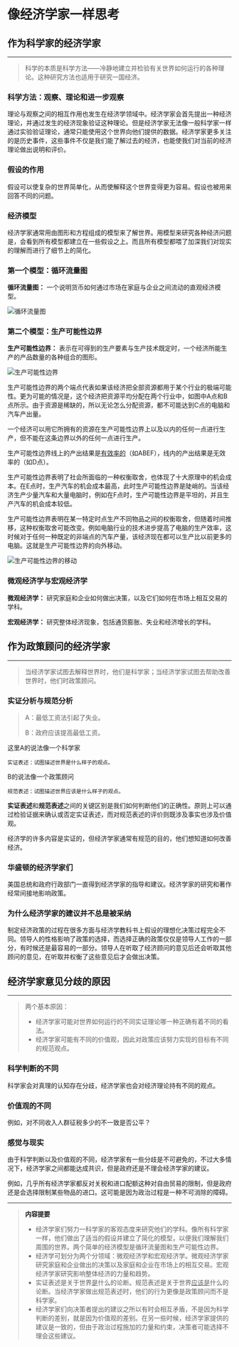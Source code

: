 # 像经济学家一样思考

## 作为科学家的经济学家

---

> 科学的本质是科学方法——冷静地建立并检验有关世界如何运行的各种理论。这种研究方法也适用于研究一国经济。

### 科学方法：观察、理论和进一步观察

理论与观察之间的相互作用也发生在经济学领域中。经济学家会首先提出一种经济理论，并通过发生的经济现象验证这种理论。但是经济学家无法像一般科学家一样通过实验验证理论，通常只能使用这个世界向他们提供的数据。经济学家更多关注的是历史事件，这些事件不仅是我们能了解过去的经济，也能使我们对当前的经济理论做出说明和评价。

### 假设的作用

假设可以使复杂的世界简单化，从而使解释这个世界变得更为容易。假设也被用来回答不同的问题。

### 经济模型

经济学家通常用由图形和方程组成的模型来了解世界。用模型来研究各种经济问题是，会看到所有模型都建立在一些假设之上。而且所有模型都喂了加深我们对现实的理解而进行了细节上的简化。

### 第一个模型：循环流量图

**循环流量图：** 一个说明货币如何通过市场在家庭与企业之间流动的直观经济模型。

![循环流量图](https://s1.ax1x.com/2020/07/17/Usl42V.jpg)

### 第二个模型：生产可能性边界

**生产可能性边界：** 表示在可得到的生产要素与生产技术既定时，一个经济所能生产的产品数量的各种组合的图形。

![生产可能性边界](https://s1.ax1x.com/2020/07/17/Uslqa9.jpg)

生产可能性边界的两个端点代表如果该经济把全部资源都用于某个行业的极端可能性。更为可能的情况是，这个经济把资源平均分配在两个行业中，如图中A点和B点所示。由于资源是稀缺的，所以无论怎么分配资源，都不可能达到C点的电脑和汽车产出量。

一个经济可以用它所拥有的资源在生产可能性边界上以及以内的任何一点进行生产，但不能在这条边界以外的任何一点进行生产。

生产可能性边界线上的产出结果是<u>有效率的</u>（如ABEF），线内的产出结果是无效率的（如D点）。

生产可能性边界表明了社会所面临的一种权衡取舍，也体现了十大原理中的机会成本。在E点时，生产汽车的机会成本最高，此时生产可能性边界是陡峭的。当该经济生产少量汽车和大量电脑时，例如在F点时，生产可能性边界是平坦的，并且生产汽车的机会成本较低。

生产可能性边界表明在某一特定时点生产不同物品之间的权衡取舍，但随着时间推移，这种权衡取舍可能改变。例如电脑行业的技术进步提高了电脑的生产效率，这时候对于任何一种既定的非端点的汽车产量，该经济现在都可以生产比以前更多的电脑。这就是生产可能性边界的向外移动。

![生产可能性边界的移动](https://s1.ax1x.com/2020/07/17/Us10o9.jpg)

### 微观经济学与宏观经济学

**微观经济学：** 研究家庭和企业如何做出决策，以及它们如何在市场上相互交易的学科。

**宏观经济学：** 研究整体经济现象，包括通货膨胀、失业和经济增长的学科。

## 作为政策顾问的经济学家

---

>当经济学家试图去解释世界时，他们是科学家；当经济学家试图去帮助改善世界时，他们时政策顾问。

### 实证分析与规范分析

>A：最低工资法引起了失业。
>
>B：政府应该提高最低工资。

这里A的说法像一个科学家

    实证表述：试图描述世界是什么样子的观点。

B的说法像一个政策顾问

    规范表述：试图描述世界应该是什么样子的观点。

**实证表述**和**规范表述**之间的关键区别是我们如何判断他们的正确性。原则上可以通过检验证据来确认或否定实证表述，而对规范表述的评价则既涉及事实也涉及价值观。

经济学的许多内容是实证的，但经济学家通常有规范的目的，他们想知道如何改善经济。

### 华盛顿的经济学家们

美国总统和政府行政部门一直得到经济学家的指导和建议。经济学家的研究和著作经常间接地影响政策。

### 为什么经济学家的建议并不总是被采纳

制定经济政策的过程在很多方面与经济学教科书上假设的理想化决策过程完全不同。领导人的性格影响了政策的选择，而选择正确的政策仅仅是领导人工作的一部分，有时候还是最容易的一部分。领导人在听取了经济顾问的意见后还会听取其他顾问的意见，在听取并权衡了这些意见后才会做出决策。

## 经济学家意见分歧的原因

---

>两个基本原因：
>
>- 经济学家可能对世界如何运行的不同实证理论哪一种正确有着不同的看法。
>- 经济学家可能有不同的价值观，因此对政策应该努力实现的目标有不同的规范观点。

### 科学判断的不同

科学家会对真理的认知存在分歧，经济学家也会对经济理论持有不同的观点。

### 价值观的不同

例如，对不同收入人群征税多少的不一致是否公平？

### 感觉与现实

由于科学判断以及价值观的不同，经济学家有一些分歧是不可避免的，不过大多情况下，经济学家之间都能达成共识，但是政府还是不理会经济学家的建议。

例如，几乎所有经济学家都反对关税和进口配额这种对自由贸易的限制，但是政府还是会选择限制某些物品的进口。这可能是因为政治过程是一种不可消除的障碍。

---
><a name='summary'>**内容提要**</a>
>
>- 经济学家们努力一科学家的客观态度来研究他们的学科。像所有科学家一样，他们做出了适当的假设并建立了简化的模型，以便我们理解我们周围的世界。两个简单的经济模型是循环流量图和生产可能性边界。
>- 经济学可划分为两个分领域：微观经济学和宏观经济学。微观经济学家研究家庭和企业做出的决策以及家庭和企业在市场上的相互交易。宏观经济学家研究影响整体经济的力量和趋势。
>- 实证表述是关于世界<u>是</u>什么的论断。规范表述是关于世界<u>应该是</u>什么的论断。当经济学家做出规范表述时，他们的行为更像是政策顾问而不是科学家。
>- 经济学家们向决策者提出的建议之所以有时会相互矛盾，不是因为科学判断的差别，就是因为价值观的差别。在另一些时候，经济学家提供的建议是一致的，但由于政治过程施加的力量和约束，决策者可能选择不理会这些建议。
